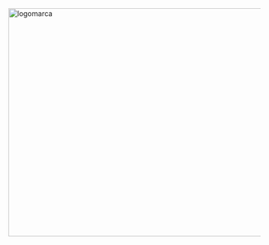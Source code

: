 <img width="2056" height="456" alt="logomarca" src="https://github.com/user-attachments/assets/d462beff-95bf-4a66-a105-1869007409b5" />
